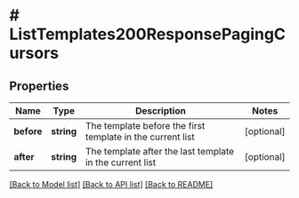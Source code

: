 # # ListTemplates200ResponsePagingCursors

## Properties

Name | Type | Description | Notes
------------ | ------------- | ------------- | -------------
**before** | **string** | The template before the first template in the current list | [optional]
**after** | **string** | The template after the last template in the current list | [optional]

[[Back to Model list]](../../README.md#models) [[Back to API list]](../../README.md#endpoints) [[Back to README]](../../README.md)
